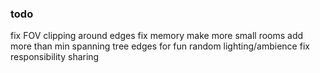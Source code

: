 ### todo
fix FOV clipping around edges
fix memory
make more small rooms
add more than min spanning tree edges for fun
random lighting/ambience
fix responsibility sharing
